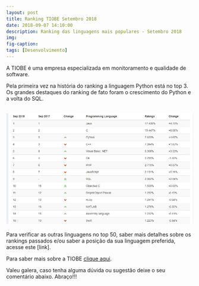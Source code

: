 ```yaml
---
layout: post
title: Ranking TIOBE Setembro 2018
date: 2018-09-07 14:10:00
description: Ranking das linguagens mais populares - Setembro 2018
img: 
fig-caption: 
tags: [Desenvolvimento]
---
```


A TIOBE é uma empresa especializada em monitoramento e qualidade de software.

Pela primeira vez na história do ranking a linguagem Python está no top 3. Os grandes destaques do ranking de fato foram o crescimento do Python e a volta do SQL.
<br />
<br />
<center><img src="/assets/img/TIOBE/img02_2018.jpg" alt="Ranking TIOBE Setembro 2018" ></center>
<br />
Para verificar as outras linguagens no top 50, saber mais detalhes sobre os rankings passados e/ou saber a posição da sua linguagem preferida, acesse este [link].

Para saber mais sobre a TIOBE [clique aqui][Clique aqui].

Valeu galera, caso tenha alguma dúvida ou sugestão deixe o seu comentário abaixo.
Abraço!!!

[link]: http://www.tiobe.com/index.php/content/paperinfo/tpci/index.html
[Clique aqui]: http://www.tiobe.com/index.php/content/company/GeneralInfo.html
